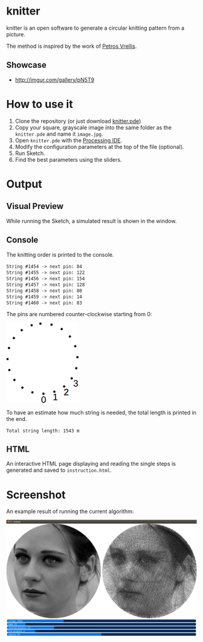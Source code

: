 # knitter

knitter is an open software to generate a circular knitting pattern from a picture.
 
The method is inspired by the work of [Petros Vrellis](http://artof01.com/vrellis/works/knit.html).

## Showcase

* http://imgur.com/gallery/pN5T9

# How to use it

1. Clone the repository (or just download [knitter.pde](https://raw.githubusercontent.com/christiansiegel/knitter/master/knitter.pde))
2. Copy your square, grayscale image into the same folder as the `knitter.pde` and name it `image.jpg`.
3. Open `knitter.pde` with the [Processing IDE](https://processing.org/).
4. Modify the configuration parameters at the top of the file (optional).
5. Run Sketch.
6. Find the best parameters using the sliders.

# Output

## Visual Preview

While running the Sketch, a simulated result is shown in the window.

## Console

The knitting order is printed to the console. 

```
String #1454 -> next pin: 84
String #1455 -> next pin: 122
String #1456 -> next pin: 154
String #1457 -> next pin: 128
String #1458 -> next pin: 80
String #1459 -> next pin: 14
String #1460 -> next pin: 83
```

The pins are numbered counter-clockwise starting from 0:

![Numbering](doc/numbering.png "Numbering")

To have an estimate how much string is needed, the total length is printed in the end.

```
Total string length: 1543 m
```

## HTML

An interactive HTML page displaying and reading the single steps is generated and saved to `instruction.html`.

# Screenshot

An example result of running the current algorithm: 

![Example](doc/example.png "Example")
